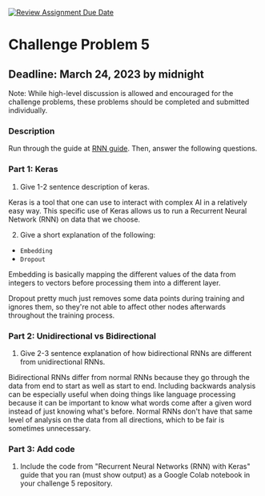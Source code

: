 [![Review Assignment Due Date](https://classroom.github.com/assets/deadline-readme-button-8d59dc4de5201274e310e4c54b9627a8934c3b88527886e3b421487c677d23eb.svg)](https://classroom.github.com/a/S8i0Ljb1)
# Challenge Problem 5

## Deadline: March 24, 2023 by midnight

Note: While high-level discussion is allowed and encouraged for the challenge problems, these problems should be completed and submitted individually.

### Description

Run through the guide at [RNN guide](https://www.tensorflow.org/guide/keras/rnn). Then, answer the following questions.

### Part 1: Keras

1.   Give 1-2 sentence description of keras.

Keras is a tool that one can use to interact with complex AI in a relatively easy way. This specific use of Keras allows us to run a Recurrent Neural Network (RNN) on data that we choose.

2.   Give a short explanation of the following:

- `Embedding`
-  `Dropout` 

Embedding is basically mapping the different values of the data from integers to vectors before processing them into a different layer.

Dropout pretty much just removes some data points during training and ignores them, so they're not able to affect other nodes afterwards throughout the training process.

### Part 2: Unidirectional vs Bidirectional

1.   Give 2-3 sentence explanation of how bidirectional RNNs are different from unidirectional RNNs.

Bidirectional RNNs differ from normal RNNs because they go through the data from end to start as well as start to end. Including backwards analysis can be especially useful when doing things like language processing because it can be important to know what words come after a given word instead of just knowing what's before. Normal RNNs don't have that same level of analysis on the data from all directions, which to be fair is sometimes unnecessary.

### Part 3: Add code

1.   Include the code from "Recurrent Neural Networks (RNN) with Keras" guide that you ran (must show output) as a Google Colab notebook in your challenge 5 repository.
